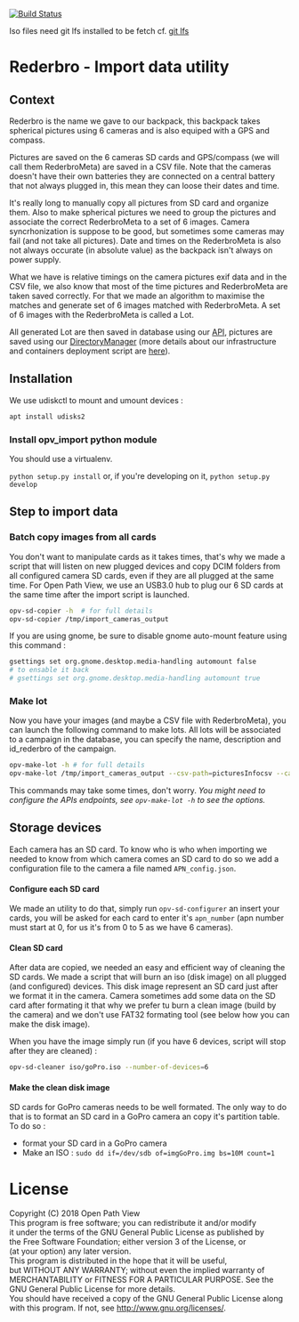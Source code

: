 [![Build Status](https://travis-ci.org/OpenPathView/OPV_importData.svg?branch=master)](https://travis-ci.org/OpenPathView/OPV_importData)

Iso files need git lfs installed to be fetch cf. [git lfs](https://git-lfs.github.com/)

# Rederbro - Import data utility

## Context
Rederbro is the name we gave to our backpack, this backpack takes spherical pictures using 6 cameras and is also equiped
with a GPS and compass.

Pictures are saved on the 6 cameras SD cards and GPS/compass (we will call them RederbroMeta) are saved in a CSV file.
Note that the cameras doesn't have their own batteries they are connected on a central battery that not always
plugged in, this mean they can loose their dates and time.

It's really long to manually copy all pictures from SD card and organize them. Also to make spherical pictures
we need to group the pictures and associate the correct RederbroMeta to a set of 6 images. Camera syncrhonization is
suppose to be good, but sometimes some cameras may fail (and not take all pictures). Date and times on the RederbroMeta
is also not always occurate (in absolute value) as the backpack isn't always on power supply.

What we have is relative timings on the camera pictures exif data and in the CSV file, we also know that most of the
time pictures and RederbroMeta are taken saved correctly. For that we made an algorithm to maximise the matches and 
generate set of 6 images matched with RederbroMeta. A set of 6 images with the RederbroMeta is called a Lot.

All generated Lot are then saved in database using our [API](https://github.com/OpenPathView/OPV_DBRest), pictures are
saved using our [DirectoryManager](https://github.com/OpenPathView/DirectoryManager) (more details about our 
infrastructure and containers deployment script are [here](https://github.com/OpenPathView/OPV_Ansible)).

## Installation

We use udiskctl to mount and umount devices :
```bash
apt install udisks2
```

### Install opv_import python module

You should use a virtualenv.

`python setup.py install` or, if you're developing on it, `python setup.py develop`

## Step to import data

### Batch copy images from all cards

You don't want to manipulate cards as it takes times, that's why we made a script that will listen on new plugged devices 
and copy DCIM folders from all configured camera SD cards, even if they are all plugged at the same time. For Open Path View, 
we use an USB3.0 hub to plug our 6 SD cards at the same time after the import script is launched.

```bash
opv-sd-copier -h  # for full details
opv-sd-copier /tmp/import_cameras_output
```

If you are using gnome, be sure to disable gnome auto-mount feature using this command :
```bash
gsettings set org.gnome.desktop.media-handling automount false
# to ensable it back
# gsettings set org.gnome.desktop.media-handling automount true
```

### Make lot

Now you have your images (and maybe a CSV file with RederbroMeta), you can launch the following command to make lots.
All lots will be associated to a campaign in the database, you can specify the name, description and id_rederbro of the 
campaign.

```bash
opv-make-lot -h # for full details
opv-make-lot /tmp/import_cameras_output --csv-path=picturesInfocsv --campaign-name="After refacto"
```

This commands may take some times, don't worry. *You might need to configure the APIs endpoints, see `opv-make-lot -h` to see the options.*

## Storage devices

Each camera has an SD card. To know who is who when importing we needed to know from which camera comes an SD card to 
do so we add a configuration file to the camera a file named `APN_config.json`.

#### Configure each SD card

We made an utility to do that, simply run `opv-sd-configurer` an insert your cards, you will be asked for each card
to enter it's `apn_number` (apn number must start at 0, for us it's from 0 to 5 as we have 6 cameras).

#### Clean SD card

After data are copied, we needed an easy and efficient way of cleaning the SD cards. We made a script that will burn an 
iso (disk image) on all plugged (and configured) devices. This disk image represent an SD card just after we format it 
in the camera. Camera sometimes add some data on the SD card after formating it that why we prefer tu burn a clean image 
(build by the camera) and we don't use FAT32 formating tool (see below how you can make the disk image).

When you have the image simply run (if you have 6 devices, script will stop after they are cleaned) :
```bash
opv-sd-cleaner iso/goPro.iso --number-of-devices=6
```

#### Make the clean disk image
SD cards for GoPro cameras needs to be well formated. The only way to do that is to format an SD card in a GoPro camera an copy it's partition table.
To do so :
- format your SD card in a GoPro camera
- Make an ISO : `sudo dd if=/dev/sdb of=imgGoPro.img bs=10M count=1`


# License

Copyright (C) 2018 Open Path View <br />
This program is free software; you can redistribute it and/or modify  <br />
it under the terms of the GNU General Public License as published by  <br />
the Free Software Foundation; either version 3 of the License, or  <br />
(at your option) any later version.  <br />
This program is distributed in the hope that it will be useful,  <br />
but WITHOUT ANY WARRANTY; without even the implied warranty of  <br />
MERCHANTABILITY or FITNESS FOR A PARTICULAR PURPOSE. See the  <br />
GNU General Public License for more details.  <br />
You should have received a copy of the GNU General Public License along  <br />
with this program. If not, see <http://www.gnu.org/licenses/>.  <br />
